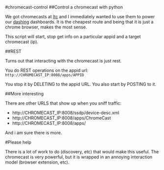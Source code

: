 #chromecast-control
##Control a chromecast with python

We got chromecasts at [ltc](http://ltc.io) and I immediately wanted to use them to power our [dashing](http://shopify.github.io/dashing/) dashboards. It is the cheapest route and being that it is just a chrome browser, makes the most sense. 

This script will start, stop get info on a particular appid and a target chromecast (ip).

##REST

Turns out that interacting with the chromecast is just rest. 

You do REST operations on the appid url: `http://CHROMECAST_IP:8008/apps/APPID` 

You stop it by DELETING to the appid URL. You also start by POSTING to it. 


##More interesting 

There are other URLS that show up when you sniff traffic: 

* http://CHROMECAST_IP:8008/ssdp/device-desc.xml
* http://CHROMECAST_IP:8008/apps/ChromeCast
* http://CHROMECAST_IP:8008/apps/

And i am sure there is more. 


#Please help

There is a lot of work to do  (discovery, etc) that would make this useful. The chromecast is very powerful, but it is wrapped in an annoying interaction model (browser extension, etc). 


